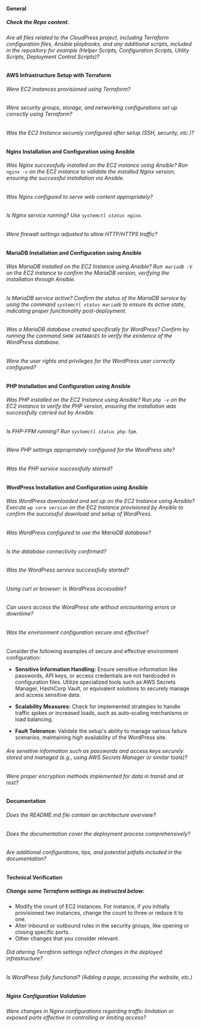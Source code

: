 #### General

##### Check the Repo content.

###### Are all files related to the CloudPress project, including Terraform configuration files, Ansible playbooks, and any additional scripts, included in the repository for example (Helper Scripts, Configuration Scripts, Utility Scripts, Deployment Control Scripts)?

#### AWS Infrastructure Setup with Terraform

###### Were EC2 instances provisioned using Terraform?

###### Were security groups, storage, and networking configurations set up correctly using Terraform?

###### Was the EC2 Instance securely configured after setup (SSH, security, etc.)?

#### Nginx Installation and Configuration using Ansible

###### Was Nginx successfully installed on the EC2 instance using Ansible? Run `nginx -v` on the EC2 instance to validate the installed Nginx version, ensuring the successful installation via Ansible.

###### Was Nginx configured to serve web content appropriately?

###### Is Nginx service running? Use `systemctl status nginx`.

###### Were firewall settings adjusted to allow HTTP/HTTPS traffic?

#### MariaDB Installation and Configuration using Ansible

###### Was MariaDB installed on the EC2 Instance using Ansible? Run` mariadb -V` on the EC2 instance to confirm the MariaDB version, verifying the installation through Ansible.

###### Is MariaDB service active? Confirm the status of the MariaDB service by using the command `systemctl status mariadb` to ensure its active state, indicating proper functionality post-deployment.

###### Was a MariaDB database created specifically for WordPress? Confirm by running the command `SHOW DATABASES` to verify the existence of the WordPress database.

###### Were the user rights and privileges for the WordPress user correctly configured?

#### PHP Installation and Configuration using Ansible

###### Was PHP installed on the EC2 Instance using Ansible? Run `php -v` on the EC2 instance to verify the PHP version, ensuring the installation was successfully carried out by Ansible.

###### Is PHP-FPM running? Run `systemctl status php-fpm`.

###### Were PHP settings appropriately configured for the WordPress site?

###### Was the PHP service successfully started?

#### WordPress Installation and Configuration using Ansible

###### Was WordPress downloaded and set up on the EC2 Instance using Ansible? Execute `wp core version` on the EC2 Instance provisioned by Ansible to confirm the successful download and setup of WordPress.

###### Was WordPress configured to use the MariaDB database?

###### Is the database connectivity confirmed?

###### Was the WordPress service successfully started?

###### Using curl or browser: Is WordPress accessible?

###### Can users access the WordPress site without encountering errors or downtime?

###### Was the environment configuration secure and effective?

Consider the following examples of secure and effective environment configuration:

- **Sensitive Information Handling:** Ensure sensitive information like passwords, API keys, or access credentials are not hardcoded in configuration files. Utilize specialized tools such as AWS Secrets Manager, HashiCorp Vault, or equivalent solutions to securely manage and access sensitive data.

- **Scalability Measures:** Check for implemented strategies to handle traffic spikes or increased loads, such as auto-scaling mechanisms or load balancing.

- **Fault Tolerance:** Validate the setup's ability to manage various failure scenarios, maintaining high availability of the WordPress site.

###### Are sensitive information such as passwords and access keys securely stored and managed (e.g., using AWS Secrets Manager or similar tools)?

###### Were proper encryption methods implemented for data in transit and at rest?

#### Documentation

###### Does the README.md file contain an architecture overview?

###### Does the documentation cover the deployment process comprehensively?

###### Are additional configurations, tips, and potential pitfalls included in the documentation?

#### Technical Verification

##### Change some Terraform settings as instructed below:

- Modify the count of EC2 instances. For instance, if you initially provisioned two instances, change the count to three or reduce it to one.
- Alter inbound or outbound rules in the security groups, like opening or closing specific ports.
- Other changes that you consider relevant.

###### Did altering Terraform settings reflect changes in the deployed infrastructure?

###### Is WordPress fully functional? (Adding a page, accessing the website, etc.)

##### Nginx Configuration Validation

###### Were changes in Nginx configurations regarding traffic limitation or exposed ports effective in controlling or limiting access?
